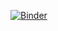 [![Binder](https://mybinder.org/badge_logo.svg)](https://mybinder.org/v2/gh/HydroGeoSines/HydroGeoSines/tests/testing-streamlit-mybinder/master?urlpath=proxy/8501/)

